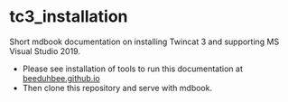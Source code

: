 # tc3_installation

Short mdbook documentation on installing Twincat 3 and supporting MS Visual Studio 2019.

- Please see installation of tools to run this documentation at [beeduhbee.github.io](https://beeduhbee.github.io/)
- Then clone this repository and serve with mdbook.
